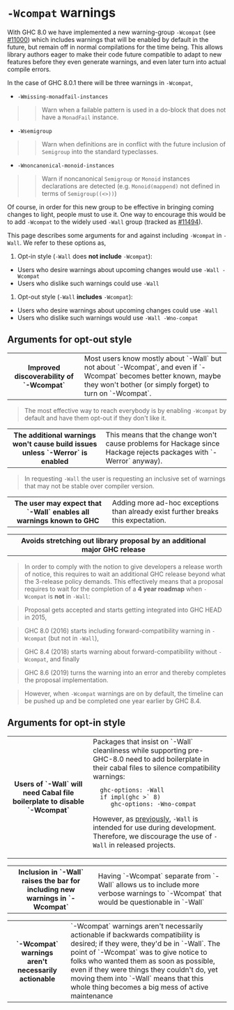 # `-Wcompat` warnings



With GHC 8.0 we have implemented a new warning-group `-Wcompat` (see
[\#11000](https://gitlab.staging.haskell.org/ghc/ghc/issues/11000)) which includes warnings that will be enabled by default in the
future, but remain off in normal compilations for the time
being. This allows library authors eager to make their code future
compatible to adapt to new features before they even generate
warnings, and even later turn into actual compile errors.



In the case of GHC 8.0.1 there will be three warnings in `-Wcompat`,


- `-Wmissing-monadfail-instances`


    


>
> >
> >
> > Warn when a failable pattern is used in a do-block that does not have a `MonadFail` instance.
> >
> >
>

- `-Wsemigroup`

>
> >
> >
> > Warn when definitions are in conflict with the future inclusion of `Semigroup` into the standard typeclasses.
> >
> >
>


    


- `-Wnoncanonical-monoid-instances`

>
> >
> >
> > Warn if noncanonical `Semigroup` or `Monoid` instances declarations are detected (e.g. `Monoid(mappend)` not defined in terms of `Semigroup((<>))`)
> >
> >
>


Of course, in order for this new group to be effective in bringing coming changes to light, people must to use it. One way to encourage this would be to add `-Wcompat` to the widely used `-Wall` group (tracked as [\#11494](https://gitlab.staging.haskell.org/ghc/ghc/issues/11494)).



This page describes some arguments for and against including `-Wcompat` in `-Wall`. We refer to these options as,


1. Opt-in style  (`-Wall` does **not include** `-Wcompat`):

  - Users who desire warnings about upcoming changes would use `-Wall -Wcompat`
  - Users who dislike such warnings could use `-Wall`

1. Opt-out style (`-Wall` **includes** `-Wcompat`):

  - Users who desire warnings about upcoming changes could use `-Wall`
  - Users who dislike such warnings would use `-Wall -Wno-compat`

## Arguments **for opt-out style**


<table><tr><th>Improved discoverability of `-Wcompat`</th>
<td>
Most users know mostly about `-Wall` but not about
`-Wcompat`, and even if `-Wcompat` becomes better known, maybe they
won't bother (or simply forget) to turn on `-Wcompat`.
</td></tr></table>


>
>
> The most effective way to reach everybody is by enabling `-Wcompat`
> by default and have them opt-out if they don't like it.
>
>

<table><tr><th>The additional warnings won't cause build issues unless `-Werror` is enabled</th>
<td>
This means that the change won't cause problems for Hackage since Hackage rejects packages with `-Werror` anyway).
</td></tr></table>


>
>
> In requesting `-Wall` the user is requesting an inclusive set of warnings that may not be stable over compiler version.
>
>

<table><tr><th>The user may expect that `-Wall` enables all warnings known to GHC</th>
<td>
Adding more ad-hoc exceptions than already exist further breaks this expectation.
</td></tr></table>


<table><tr><th>Avoids stretching out library proposal by an additional major GHC release</th>
<td>
</td></tr></table>


>
>
> In order to comply with the notion to give developers a release worth of notice, this requires to wait an additional GHC release beyond what the 3-release policy demands. This effectively means that a proposal requires to wait for the completion of a **4 year roadmap** when `-Wcompat` is **not** in `-Wall`:
>
>

>
>
> Proposal gets accepted and starts getting integrated into GHC HEAD in 2015,
>
>

>
>
> GHC 8.0 (2016) starts including forward-compatibility warning in `-Wcompat` (but not in `-Wall`),
>
>

>
>
> GHC 8.4 (2018) starts warning about forward-compatibility without `-Wcompat`, and finally
>
>

>
>
> GHC 8.6 (2019) turns the warning into an error and thereby completes the proposal implementation.
>
>

>
>
> However, when `-Wcompat` warnings are on by default, the timeline can be pushed up and be completed one year earlier by GHC 8.4.
>
>

## Arguments **for opt-in style**


<table><tr><th>Users of `-Wall` will need Cabal file boilerplate to disable `-Wcompat`</th>
<td>
Packages that insist on `-Wall` cleanliness while supporting pre-GHC-8.0 need to add boilerplate
in their cabal files to silence compatibility warnings:

```wiki
  ghc-options: -Wall
  if impl(ghc >` 8)
     ghc-options: -Wno-compat
```

However, as [
previously](https://mail.haskell.org/pipermail/ghc-devs/2016-January/010955.html|stated),
`-Wall` is intended for use during development. Therefore, we discourage the use of `-Wall`
in released projects.
</td></tr></table>


<table><tr><th>Inclusion in `-Wall` raises the bar for including new warnings in `-Wcompat`</th>
<td>
Having `-Wcompat` separate from `-Wall` allows us to include
more verbose warnings to `-Wcompat` that would be questionable in `-Wall`
</td></tr></table>


<table><tr><th>`-Wcompat` warnings aren't necessarily actionable</th>
<td>
`-Wcompat` warnings aren't necessarily actionable if backwards
compatibility is desired; if they were, they'd be in `-Wall`. The
point of `-Wcompat` was to give notice to folks who wanted them as soon
as possible, even if they were things they couldn't do, yet moving
them into `-Wall` means that this whole thing becomes a big mess of
active maintenance
</td></tr></table>


